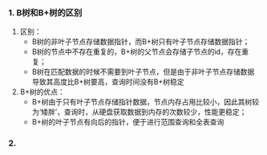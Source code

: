 ### 1. B树和B+树的区别
 1. 区别：
     - B树的非叶子节点存储数据指针，而B+树只有叶子节点存储数据指针；
     - B树的节点中不存在重复的，B+树的父节点会存储子节点的id，存在重复；
     - B树在匹配数据的时候不需要到叶子节点，但是由于非叶子节点存储数据导致其高度比B+树要高，查询时间没有B+树稳定
2.  B+树的优点：
    - B+树由于只有叶子节点存储指针数据，节点内存占用比较小，因此其树较为‘矮胖’，查询时，从硬盘获取数据到内存的次数较少，性能更稳定；
    - B+树的叶子节点有向后的指针，便于进行范围查询和全表查询

### 2. 